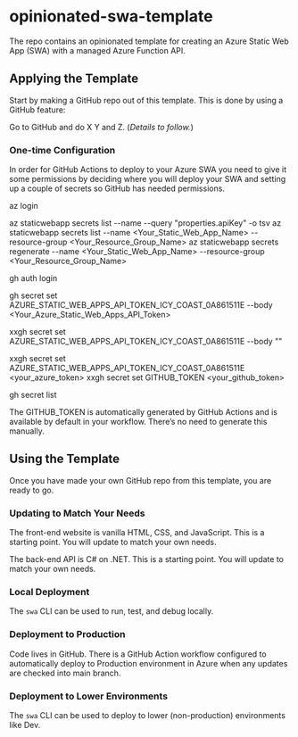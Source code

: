 # opinionated-swa-template

The repo contains an opinionated template for creating an Azure Static Web App (SWA) with a managed Azure Function API.

## Applying the Template

Start by making a GitHub repo out of this template. This is done by using a GitHub feature:

Go to GitHub and do X Y and Z. (_Details to follow._)

### One-time Configuration

In order for GitHub Actions to deploy to your Azure SWA you need to give it some permissions by deciding where you will deploy your SWA and setting up a couple of secrets so GitHub has needed permissions.

az login

az staticwebapp secrets list --name <your-static-web-app-name> --query "properties.apiKey" -o tsv
az staticwebapp secrets list --name <Your_Static_Web_App_Name> --resource-group <Your_Resource_Group_Name>
az staticwebapp secrets regenerate --name <Your_Static_Web_App_Name> --resource-group <Your_Resource_Group_Name>

gh auth login

gh secret set AZURE_STATIC_WEB_APPS_API_TOKEN_ICY_COAST_0A861511E --body <Your_Azure_Static_Web_Apps_API_Token>

xxgh secret set AZURE_STATIC_WEB_APPS_API_TOKEN_ICY_COAST_0A861511E --body "<deployment-token-value>"

xxgh secret set AZURE_STATIC_WEB_APPS_API_TOKEN_ICY_COAST_0A861511E <your_azure_token>
xxgh secret set GITHUB_TOKEN <your_github_token>

gh secret list

The GITHUB_TOKEN is automatically generated by GitHub Actions and is available by default in your workflow. There’s no need to generate this manually.

## Using the Template

Once you have made your own GitHub repo from this template, you are ready to go.

### Updating to Match Your Needs

The front-end website is vanilla HTML, CSS, and JavaScript. This is a starting point. You will update to match your own needs.

The back-end API is C# on .NET. This is a starting point. You will update to match your own needs.

### Local Deployment

The ```swa``` CLI can be used to run, test, and debug locally.

### Deployment to Production

Code lives in GitHub. There is a GitHub Action workflow configured to automatically deploy to Production environment in Azure when any updates are checked into main branch.

### Deployment to Lower Environments

The ```swa``` CLI can be used to deploy to lower (non-production) environments like Dev.

